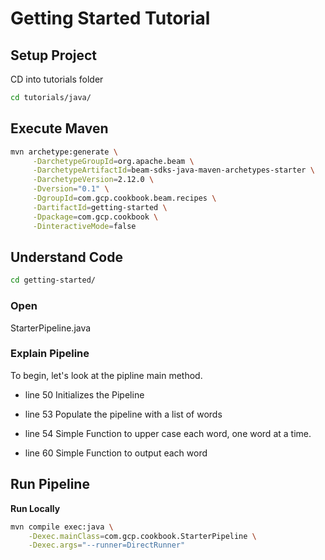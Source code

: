 # Getting Started Tutorial

## Setup Project
CD into tutorials folder
```bash
cd tutorials/java/
```

## Execute Maven
```bash
mvn archetype:generate \
     -DarchetypeGroupId=org.apache.beam \
     -DarchetypeArtifactId=beam-sdks-java-maven-archetypes-starter \
     -DarchetypeVersion=2.12.0 \
     -Dversion="0.1" \
     -DgroupId=com.gcp.cookbook.beam.recipes \
     -DartifactId=getting-started \
     -Dpackage=com.gcp.cookbook \
     -DinteractiveMode=false
```

## Understand Code
```bash
cd getting-started/
```
### Open 
<walkthrough-editor-open-file 
filePath="/beamcookbook/tutorials/java/getting-started/src/main/java/com/gcp/cookbook/StarterPipeline.java">StarterPipeline.java</walkthrough-editor-open-file>


### Explain Pipeline
To begin, let's look at the pipline main method. 
- <walkthrough-editor-select-line
filePath="/beamcookbook/java/tutorials/getting-started/src/main/java/com/gcp/cookbook/StarterPipeline.java"
startLine="49" startCharacterOffset="4" 
endLine="51" endCharacterOffset="52">line 50</walkthrough-editor-select-line>
Initializes the Pipeline
 
- <walkthrough-editor-select-line
filePath="/beamcookbook/java/tutorials/getting-started/src/main/java/com/gcp/cookbook/StarterPipeline.java"
startLine="52" startCharacterOffset="4" 
endLine="52" endCharacterOffset="80">line 53</walkthrough-editor-select-line>
Populate the pipeline with a list of words

- <walkthrough-editor-select-line
filePath="/beamcookbook/tutorials/java/getting-started/src/main/java/com/gcp/cookbook/StarterPipeline.java"
startLine="53" startCharacterOffset="4" 
endLine="58" endCharacterOffset="80">line 54</walkthrough-editor-select-line>
Simple Function to upper case each word, one word at a time.
 
- <walkthrough-editor-select-line
filePath="/beamcookbook/tutorials/java/getting-started/src/main/java/com/gcp/cookbook/StarterPipeline.java"
startLine="59" startCharacterOffset="4" 
endLine="64" endCharacterOffset="80">line 60</walkthrough-editor-select-line>
Simple Function to output each word
 



## Run Pipeline
**Run Locally**
```bash
mvn compile exec:java \
    -Dexec.mainClass=com.gcp.cookbook.StarterPipeline \
    -Dexec.args="--runner=DirectRunner"
```
    